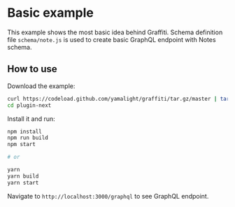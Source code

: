 # Basic example

This example shows the most basic idea behind Graffiti.
Schema definition file `schema/note.js` is used to create basic GraphQL endpoint with Notes schema.

## How to use

Download the example:

```bash
curl https://codeload.github.com/yamalight/graffiti/tar.gz/master | tar -xz --strip=2 graffiti-master/examples/plugin-next
cd plugin-next
```

Install it and run:

```bash
npm install
npm run build
npm start

# or

yarn
yarn build
yarn start
```

Navigate to `http://localhost:3000/graphql` to see GraphQL endpoint.
